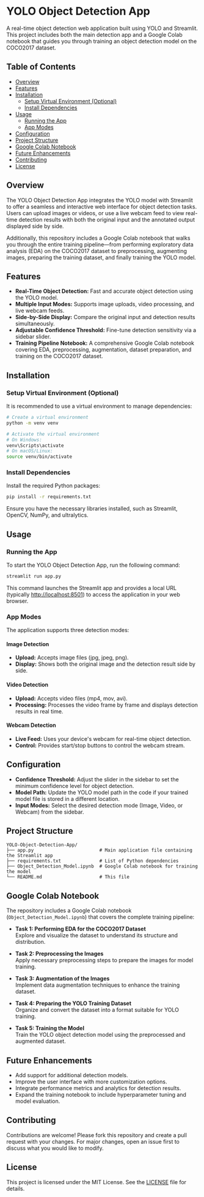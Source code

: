 # YOLO Object Detection App

A real-time object detection web application built using YOLO and Streamlit. This project includes both the main detection app and a Google Colab notebook that guides you through training an object detection model on the COCO2017 dataset.

## Table of Contents

- [Overview](#overview)
- [Features](#features)
- [Installation](#installation)
  - [Setup Virtual Environment (Optional)](#setup-virtual-environment-optional)
  - [Install Dependencies](#install-dependencies)
- [Usage](#usage)
  - [Running the App](#running-the-app)
  - [App Modes](#app-modes)
- [Configuration](#configuration)
- [Project Structure](#project-structure)
- [Google Colab Notebook](#google-colab-notebook)
- [Future Enhancements](#future-enhancements)
- [Contributing](#contributing)
- [License](#license)

## Overview

The YOLO Object Detection App integrates the YOLO model with Streamlit to offer a seamless and interactive web interface for object detection tasks. Users can upload images or videos, or use a live webcam feed to view real-time detection results with both the original input and the annotated output displayed side by side.

Additionally, this repository includes a Google Colab notebook that walks you through the entire training pipeline—from performing exploratory data analysis (EDA) on the COCO2017 dataset to preprocessing, augmenting images, preparing the training dataset, and finally training the YOLO model.

## Features

- **Real-Time Object Detection:** Fast and accurate object detection using the YOLO model.
- **Multiple Input Modes:** Supports image uploads, video processing, and live webcam feeds.
- **Side-by-Side Display:** Compare the original input and detection results simultaneously.
- **Adjustable Confidence Threshold:** Fine-tune detection sensitivity via a sidebar slider.
- **Training Pipeline Notebook:** A comprehensive Google Colab notebook covering EDA, preprocessing, augmentation, dataset preparation, and training on the COCO2017 dataset.

## Installation

### Setup Virtual Environment (Optional)

It is recommended to use a virtual environment to manage dependencies:

```bash
# Create a virtual environment
python -m venv venv

# Activate the virtual environment
# On Windows:
venv\Scripts\activate
# On macOS/Linux:
source venv/bin/activate
```

### Install Dependencies

Install the required Python packages:

```bash
pip install -r requirements.txt
```

Ensure you have the necessary libraries installed, such as Streamlit, OpenCV, NumPy, and ultralytics.

## Usage

### Running the App

To start the YOLO Object Detection App, run the following command:

```bash
streamlit run app.py
```

This command launches the Streamlit app and provides a local URL (typically [http://localhost:8501](http://localhost:8501)) to access the application in your web browser.

### App Modes

The application supports three detection modes:

#### Image Detection
- **Upload:** Accepts image files (jpg, jpeg, png).
- **Display:** Shows both the original image and the detection result side by side.

#### Video Detection
- **Upload:** Accepts video files (mp4, mov, avi).
- **Processing:** Processes the video frame by frame and displays detection results in real time.

#### Webcam Detection
- **Live Feed:** Uses your device's webcam for real-time object detection.
- **Control:** Provides start/stop buttons to control the webcam stream.

## Configuration

- **Confidence Threshold:** Adjust the slider in the sidebar to set the minimum confidence level for object detection.
- **Model Path:** Update the YOLO model path in the code if your trained model file is stored in a different location.
- **Input Modes:** Select the desired detection mode (Image, Video, or Webcam) from the sidebar.

## Project Structure

```
YOLO-Object-Detection-App/
├── app.py                        # Main application file containing the Streamlit app
├── requirements.txt              # List of Python dependencies
├── Object_Detection_Model.ipynb  # Google Colab notebook for training the model
└── README.md                     # This file
```

## Google Colab Notebook

The repository includes a Google Colab notebook (`Object_Detection_Model.ipynb`) that covers the complete training pipeline:

- **Task 1: Performing EDA for the COCO2017 Dataset**  
  Explore and visualize the dataset to understand its structure and distribution.

- **Task 2: Preprocessing the Images**  
  Apply necessary preprocessing steps to prepare the images for model training.

- **Task 3: Augmentation of the Images**  
  Implement data augmentation techniques to enhance the training dataset.

- **Task 4: Preparing the YOLO Training Dataset**  
  Organize and convert the dataset into a format suitable for YOLO training.

- **Task 5: Training the Model**  
  Train the YOLO object detection model using the preprocessed and augmented dataset.

## Future Enhancements

- Add support for additional detection models.
- Improve the user interface with more customization options.
- Integrate performance metrics and analytics for detection results.
- Expand the training notebook to include hyperparameter tuning and model evaluation.

## Contributing

Contributions are welcome! Please fork this repository and create a pull request with your changes. For major changes, open an issue first to discuss what you would like to modify.

## License

This project is licensed under the MIT License. See the [LICENSE](LICENSE) file for details.
```
